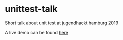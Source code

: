 # unittest-talk
Short talk about unit test at jugendhackt hamburg 2019

A live demo can be found [here](https://8bitventilator.github.io/unittest-talk)

